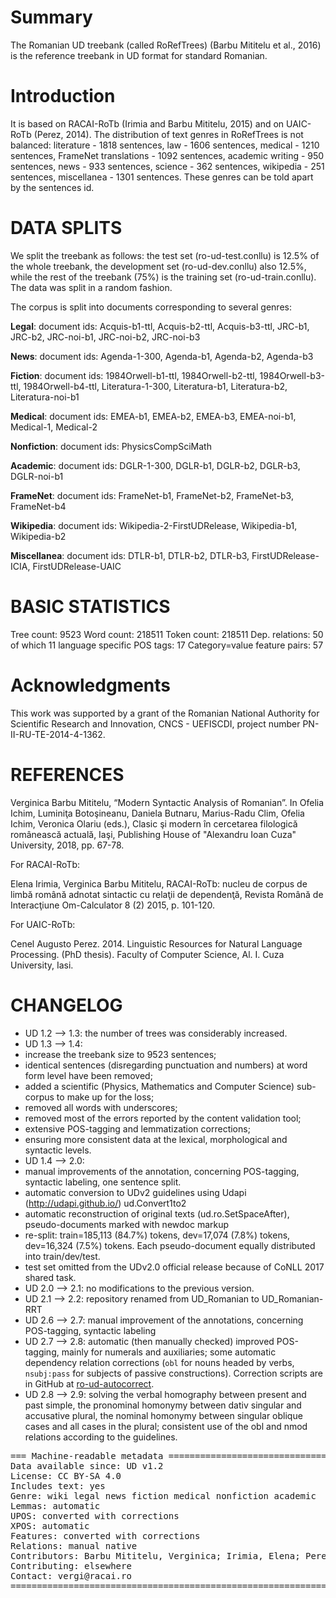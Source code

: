 # Summary

The Romanian UD treebank (called RoRefTrees) (Barbu Mititelu et al., 2016) is the reference treebank in UD format for standard Romanian.

# Introduction

It is based on RACAI-RoTb (Irimia and Barbu Mititelu, 2015) and on UAIC-RoTb (Perez, 2014). The distribution of text genres in RoRefTrees is not balanced: literature - 1818 sentences, law - 1606 sentences, medical - 1210 sentences, FrameNet translations - 1092 sentences, academic writing - 950 sentences, news - 933 sentences, science - 362 sentences, wikipedia - 251 sentences, miscellanea - 1301 sentences. These genres can be told apart by the sentences id.

# DATA SPLITS

We split the treebank as follows: the test set (ro-ud-test.conllu) is 12.5% of the whole treebank, the development set (ro-ud-dev.conllu) also 12.5%, while the rest of the treebank (75%) is the training set (ro-ud-train.conllu). The data was split in a random fashion.

The corpus is split into documents corresponding to several genres:

**Legal**: document ids:
Acquis-b1-ttl,
Acquis-b2-ttl,
Acquis-b3-ttl,
JRC-b1,
JRC-b2,
JRC-noi-b1,
JRC-noi-b2,
JRC-noi-b3

**News**: document ids:
Agenda-1-300,
Agenda-b1,
Agenda-b2,
Agenda-b3

**Fiction**: document ids:
1984Orwell-b1-ttl,
1984Orwell-b2-ttl,
1984Orwell-b3-ttl,
1984Orwell-b4-ttl,
Literatura-1-300,
Literatura-b1,
Literatura-b2,
Literatura-noi-b1

**Medical**: document ids:
EMEA-b1,
EMEA-b2,
EMEA-b3,
EMEA-noi-b1,
Medical-1,
Medical-2

**Nonfiction**: document ids:
PhysicsCompSciMath

**Academic**: document ids:
DGLR-1-300,
DGLR-b1,
DGLR-b2,
DGLR-b3,
DGLR-noi-b1

**FrameNet**: document ids:
FrameNet-b1,
FrameNet-b2,
FrameNet-b3,
FrameNet-b4

**Wikipedia**: document ids:
Wikipedia-2-FirstUDRelease,
Wikipedia-b1,
Wikipedia-b2

**Miscellanea**: document ids:
DTLR-b1,
DTLR-b2,
DTLR-b3,
FirstUDRelease-ICIA,
FirstUDRelease-UAIC

# BASIC STATISTICS

Tree count:  9523
Word count:  218511
Token count: 218511
Dep. relations: 50 of which 11 language specific
POS tags: 17
Category=value feature pairs: 57

# Acknowledgments

This work was supported by a grant of the Romanian National Authority for Scientific Research and Innovation, CNCS - UEFISCDI, project number PN-II-RU-TE-2014-4-1362.

# REFERENCES

Verginica Barbu Mititelu, “Modern Syntactic Analysis of Romanian”. In Ofelia Ichim, Luminiţa Botoşineanu, Daniela Butnaru, Marius-Radu Clim, Ofelia Ichim, Veronica Olariu (eds.), Clasic şi modern în cercetarea filologică românească actuală, Iaşi, Publishing House of "Alexandru Ioan Cuza" University, 2018, pp. 67-78.

For RACAI-RoTb:

Elena Irimia, Verginica Barbu Mititelu, RACAI-RoTb: nucleu de corpus de limbă română adnotat sintactic cu relaţii de dependenţă, Revista Română de Interacţiune Om-Calculator 8 (2) 2015, p. 101-120.

For UAIC-RoTb:

Cenel Augusto Perez. 2014. Linguistic Resources for Natural Language Processing. (PhD thesis). Faculty of Computer Science, Al. I. Cuza University, Iasi.


# CHANGELOG

- UD 1.2 --> 1.3: the number of trees was considerably increased.
- UD 1.3 --> 1.4:
- increase the treebank size to 9523 sentences;
- identical sentences (disregarding punctuation and numbers) at word form level have been removed;
- added a scientific (Physics, Mathematics and Computer Science) sub-corpus to make up for the loss;
- removed all words with underscores;
- removed most of the errors reported by the content validation tool;
- extensive POS-tagging and lemmatization corrections;
- ensuring more consistent data at the lexical, morphological and syntactic levels.
- UD 1.4 --> 2.0:
- manual improvements of the annotation, concerning POS-tagging, syntactic labeling, one sentence split.
- automatic conversion to UDv2 guidelines using Udapi (http://udapi.github.io/) ud.Convert1to2
- automatic reconstruction of original texts (ud.ro.SetSpaceAfter), pseudo-documents marked with newdoc markup
- re-split: train=185,113 (84.7%) tokens, dev=17,074 (7.8%) tokens, dev=16,324 (7.5%) tokens. Each pseudo-document equally distributed into train/dev/test.
- test set omitted from the UDv2.0 official release because of CoNLL 2017 shared task.
- UD 2.0 --> 2.1: no modifications to the previous version.
- UD 2.1 --> 2.2: repository renamed from UD_Romanian to UD_Romanian-RRT
- UD 2.6 --> 2.7: manual improvement of the annotations, concerning POS-tagging, syntactic labeling
- UD 2.7 --> 2.8: automatic (then manually checked) improved POS-tagging, mainly for numerals and auxiliaries; some automatic dependency relation corrections (`obl` for nouns headed by verbs, `nsubj:pass` for subjects of passive constructions).  Correction scripts are in GitHub at [ro-ud-autocorrect](https://github.com/racai-ai/ro-ud-autocorrect).
- UD 2.8 --> 2.9: solving the verbal homography between present and past simple, the pronominal homonymy between dativ singular and accusative plural, the nominal homonymy between singular oblique cases and all cases in the plural; consistent use of the obl and nmod relations according to the guidelines.

<pre>
=== Machine-readable metadata =================================================
Data available since: UD v1.2
License: CC BY-SA 4.0
Includes text: yes
Genre: wiki legal news fiction medical nonfiction academic
Lemmas: automatic
UPOS: converted with corrections
XPOS: automatic
Features: converted with corrections
Relations: manual native
Contributors: Barbu Mititelu, Verginica; Irimia, Elena; Perez, Cenel-Augusto; Ion, Radu; Simionescu, Radu; Popel, Martin
Contributing: elsewhere
Contact: vergi@racai.ro
===============================================================================
</pre>
